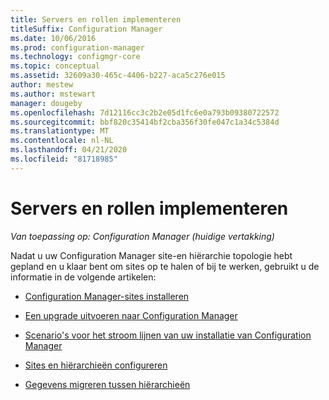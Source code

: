 ```yaml
---
title: Servers en rollen implementeren
titleSuffix: Configuration Manager
ms.date: 10/06/2016
ms.prod: configuration-manager
ms.technology: configmgr-core
ms.topic: conceptual
ms.assetid: 32609a30-465c-4406-b227-aca5c276e015
author: mestew
ms.author: mstewart
manager: dougeby
ms.openlocfilehash: 7d12116cc3c2b2e05d1fc6e0a793b09380722572
ms.sourcegitcommit: bbf820c35414bf2cba356f30fe047c1a34c5384d
ms.translationtype: MT
ms.contentlocale: nl-NL
ms.lasthandoff: 04/21/2020
ms.locfileid: "81718985"
---
```

# <a name="deploy-servers-and-roles"></a>Servers en rollen implementeren

*Van toepassing op: Configuration Manager (huidige vertakking)*

Nadat u uw Configuration Manager site-en hiërarchie topologie hebt gepland en u klaar bent om sites op te halen of bij te werken, gebruikt u de informatie in de volgende artikelen:  

- [Configuration Manager-sites installeren](install/installing-sites.md)  

- [Een upgrade uitvoeren naar Configuration Manager](install/upgrade-to-configuration-manager.md)  

- [Scenario's voor het stroom lijnen van uw installatie van Configuration Manager](install/scenarios-to-streamline-your-installation.md)  

- [Sites en hiërarchieën configureren](configure/configure-sites-and-hierarchies.md)  

- [Gegevens migreren tussen hiërarchieën](../../migration/migrate-data-between-hierarchies.md)  
